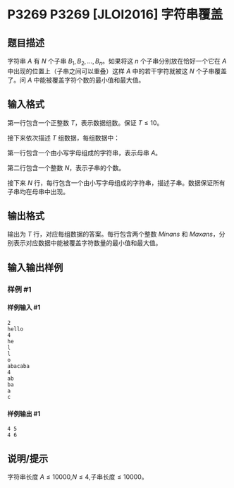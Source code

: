 # P3269 P3269 [JLOI2016] 字符串覆盖

## 题目描述

字符串 $A$ 有 $N$ 个子串 $B_1,B_2,...,B_n$。如果将这 $n$ 个子串分别放在恰好一个它在 $A$ 中出现的位置上（子串之间可以重叠）这样 $A$ 中的若干字符就被这 $N$ 个子串覆盖了。问 $A$ 中能被覆盖字符个数的最小值和最大值。

## 输入格式

第一行包含一个正整数 $T$，表示数据组数。保证 $T \le 10$。

接下来依次描述 $T$ 组数据，每组数据中：

第一行包含一个由小写字母组成的字符串，表示母串 $A$。

第二行包含一个整数 $N$，表示子串的个数。

接下来 $N$ 行，每行包含一个由小写字母组成的字符串，描述子串。数据保证所有子串均在母串中出现。

## 输出格式

输出为 $T$  行，对应每组数据的答案。每行包含两个整数 $Minans$ 和 $Maxans$，分别表示对应数据中能被覆盖字符数量的最小值和最大值。

## 输入输出样例

### 样例 #1

#### 样例输入 #1

```
2
hello
4
he
l
l
o
abacaba
4
ab
ba
a
c
```

#### 样例输出 #1

```
4 5 
4 6
```

## 说明/提示

字符串长度 $A \le 10000$,$N \le 4$,$\text{子串长度} \le 10000$。
